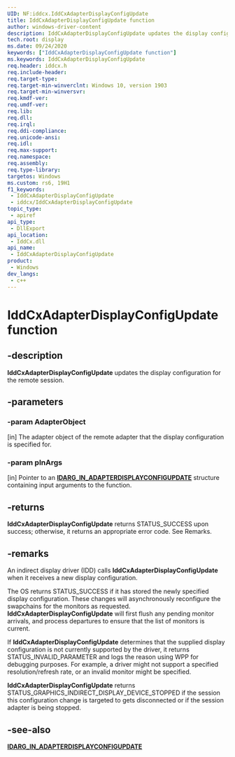 ```yaml
---
UID: NF:iddcx.IddCxAdapterDisplayConfigUpdate
title: IddCxAdapterDisplayConfigUpdate function
author: windows-driver-content
description: IddCxAdapterDisplayConfigUpdate updates the display configuration for the remote session.
tech.root: display
ms.date: 09/24/2020
keywords: ["IddCxAdapterDisplayConfigUpdate function"]
ms.keywords: IddCxAdapterDisplayConfigUpdate
req.header: iddcx.h
req.include-header: 
req.target-type: 
req.target-min-winverclnt: Windows 10, version 1903
req.target-min-winversvr: 
req.kmdf-ver: 
req.umdf-ver: 
req.lib: 
req.dll: 
req.irql: 
req.ddi-compliance: 
req.unicode-ansi: 
req.idl: 
req.max-support: 
req.namespace: 
req.assembly: 
req.type-library: 
targetos: Windows
ms.custom: rs6, 19H1
f1_keywords:
 - IddCxAdapterDisplayConfigUpdate
 - iddcx/IddCxAdapterDisplayConfigUpdate
topic_type:
 - apiref
api_type:
 - DllExport
api_location:
 - IddCx.dll
api_name:
 - IddCxAdapterDisplayConfigUpdate
product:
 - Windows
dev_langs:
 - c++
---
```


# IddCxAdapterDisplayConfigUpdate function

## -description

**IddCxAdapterDisplayConfigUpdate** updates the display configuration for the remote session.

## -parameters

### -param AdapterObject

[in] The adapter object of the remote adapter that the display configuration is specified for.

### -param pInArgs

[in] Pointer to an [**IDARG_IN_ADAPTERDISPLAYCONFIGUPDATE**](ns-iddcx-idarg_in_adaptersetrenderadapter.md) structure containing input arguments to the function.

## -returns

**IddCxAdapterDisplayConfigUpdate** returns STATUS_SUCCESS upon success; otherwise, it returns an appropriate error code. See Remarks.

## -remarks

An indirect display driver (IDD) calls **IddCxAdapterDisplayConfigUpdate** when it receives a new display configuration.

The OS returns STATUS_SUCCESS if it has stored the newly specified display configuration. These changes will asynchronously reconfigure the swapchains for the monitors as requested. **IddCxAdapterDisplayConfigUpdate** will first flush any pending monitor arrivals, and process departures to ensure that the list of monitors is current.

If **IddCxAdapterDisplayConfigUpdate** determines that the supplied display configuration is not currently supported by the driver, it returns STATUS_INVALID_PARAMETER and logs the reason using WPP for debugging purposes. For example, a driver might not support a specified resolution/refresh rate, or an invalid monitor might be specified.

**IddCxAdapterDisplayConfigUpdate** returns STATUS_GRAPHICS_INDIRECT_DISPLAY_DEVICE_STOPPED if the session this configuration change is targeted to gets disconnected or if the session adapter is being stopped.

## -see-also

[**IDARG_IN_ADAPTERDISPLAYCONFIGUPDATE**](ns-iddcx-idarg_in_adaptersetrenderadapter.md)
